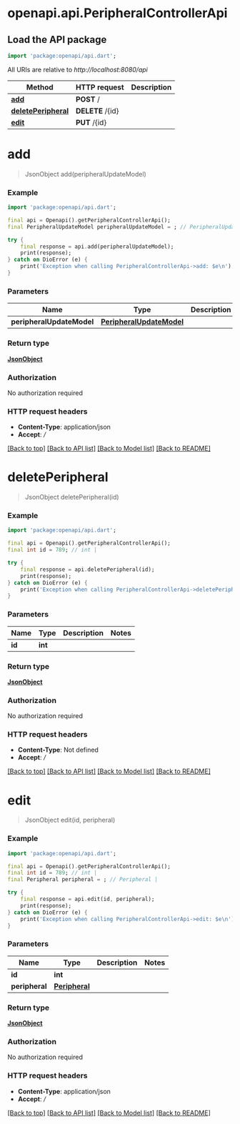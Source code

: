 # openapi.api.PeripheralControllerApi

## Load the API package
```dart
import 'package:openapi/api.dart';
```

All URIs are relative to *http://localhost:8080/api*

Method | HTTP request | Description
------------- | ------------- | -------------
[**add**](PeripheralControllerApi.md#add) | **POST** / | 
[**deletePeripheral**](PeripheralControllerApi.md#deleteperipheral) | **DELETE** /{id} | 
[**edit**](PeripheralControllerApi.md#edit) | **PUT** /{id} | 


# **add**
> JsonObject add(peripheralUpdateModel)



### Example
```dart
import 'package:openapi/api.dart';

final api = Openapi().getPeripheralControllerApi();
final PeripheralUpdateModel peripheralUpdateModel = ; // PeripheralUpdateModel | 

try {
    final response = api.add(peripheralUpdateModel);
    print(response);
} catch on DioError (e) {
    print('Exception when calling PeripheralControllerApi->add: $e\n');
}
```

### Parameters

Name | Type | Description  | Notes
------------- | ------------- | ------------- | -------------
 **peripheralUpdateModel** | [**PeripheralUpdateModel**](PeripheralUpdateModel.md)|  | 

### Return type

[**JsonObject**](JsonObject.md)

### Authorization

No authorization required

### HTTP request headers

 - **Content-Type**: application/json
 - **Accept**: */*

[[Back to top]](#) [[Back to API list]](../README.md#documentation-for-api-endpoints) [[Back to Model list]](../README.md#documentation-for-models) [[Back to README]](../README.md)

# **deletePeripheral**
> JsonObject deletePeripheral(id)



### Example
```dart
import 'package:openapi/api.dart';

final api = Openapi().getPeripheralControllerApi();
final int id = 789; // int | 

try {
    final response = api.deletePeripheral(id);
    print(response);
} catch on DioError (e) {
    print('Exception when calling PeripheralControllerApi->deletePeripheral: $e\n');
}
```

### Parameters

Name | Type | Description  | Notes
------------- | ------------- | ------------- | -------------
 **id** | **int**|  | 

### Return type

[**JsonObject**](JsonObject.md)

### Authorization

No authorization required

### HTTP request headers

 - **Content-Type**: Not defined
 - **Accept**: */*

[[Back to top]](#) [[Back to API list]](../README.md#documentation-for-api-endpoints) [[Back to Model list]](../README.md#documentation-for-models) [[Back to README]](../README.md)

# **edit**
> JsonObject edit(id, peripheral)



### Example
```dart
import 'package:openapi/api.dart';

final api = Openapi().getPeripheralControllerApi();
final int id = 789; // int | 
final Peripheral peripheral = ; // Peripheral | 

try {
    final response = api.edit(id, peripheral);
    print(response);
} catch on DioError (e) {
    print('Exception when calling PeripheralControllerApi->edit: $e\n');
}
```

### Parameters

Name | Type | Description  | Notes
------------- | ------------- | ------------- | -------------
 **id** | **int**|  | 
 **peripheral** | [**Peripheral**](Peripheral.md)|  | 

### Return type

[**JsonObject**](JsonObject.md)

### Authorization

No authorization required

### HTTP request headers

 - **Content-Type**: application/json
 - **Accept**: */*

[[Back to top]](#) [[Back to API list]](../README.md#documentation-for-api-endpoints) [[Back to Model list]](../README.md#documentation-for-models) [[Back to README]](../README.md)

